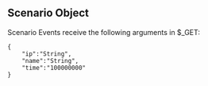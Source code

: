 
## Scenario Object
Scenario Events receive the following arguments in $_GET:

```
{
    "ip":"String",
    "name":"String",
    "time":"100000000"
}
```

